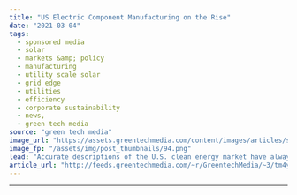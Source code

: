 ```yaml
---
title: "US Electric Component Manufacturing on the Rise"
date: "2021-03-04"
tags: 
  - sponsored media
  - solar
  - markets &amp; policy
  - manufacturing
  - utility scale solar
  - grid edge
  - utilities
  - efficiency
  - corporate sustainability
  - news,
  - green tech media
source: "green tech media"
image_url: "https://assets.greentechmedia.com/content/images/articles/solar-manufacturing-generic-XL.jpg"
image_fp: "/assets/img/post_thumbnails/94.png"
lead: "Accurate descriptions of the U.S. clean energy market have always required a bit of nuance. Installations of solar panels, wind turbines and energy storage have routinely vaulted the U.S. to the top of global rankings of market size. According to Woo ..."
article_url: "http://feeds.greentechmedia.com/~r/GreentechMedia/~3/tm4yUwXLmLw/u.s-electric-component-manufacturing-on-the-rise"
---
```


---
